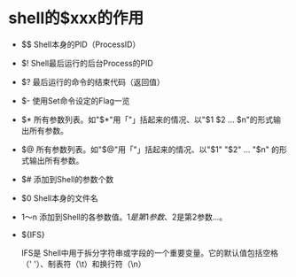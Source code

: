 # shell的$xxx的作用

* $$
  Shell本身的PID（ProcessID）
  
* $!
    Shell最后运行的后台Process的PID
    
* $?
    最后运行的命令的结束代码（返回值）
    
* $-
    使用Set命令设定的Flag一览
    
* $*
    所有参数列表。如"$*"用「"」括起来的情况、以"$1 $2 … $n"的形式输出所有参数。
    
* $@
    所有参数列表。如"$@"用「"」括起来的情况、以"$1" "$2" … "$n" 的形式输出所有参数。
    
* $#
    添加到Shell的参数个数
    
* $0
    Shell本身的文件名
    
* $1～$n
    添加到Shell的各参数值。$1是第1参数、$2是第2参数…。
    
* ${IFS}
    
    IFS是 Shell中用于拆分字符串或字段的一个重要变量。它的默认值包括空格（' '）、制表符（\t）和换行符（\n）